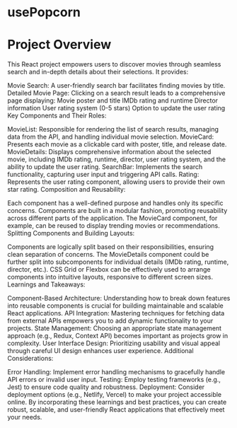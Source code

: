 # usePopcorn

# Project Overview

This React project empowers users to discover movies through seamless search and in-depth details about their selections. It provides:

Movie Search: A user-friendly search bar facilitates finding movies by title.
Detailed Movie Page: Clicking on a search result leads to a comprehensive page displaying:
Movie poster and title
IMDb rating and runtime
Director information
User rating system (0-5 stars)
Option to update the user rating
Key Components and Their Roles:

MovieList: Responsible for rendering the list of search results, managing data from the API, and handling individual movie selection.
MovieCard: Presents each movie as a clickable card with poster, title, and release date.
MovieDetails: Displays comprehensive information about the selected movie, including IMDb rating, runtime, director, user rating system, and the ability to update the user rating.
SearchBar: Implements the search functionality, capturing user input and triggering API calls.
Rating: Represents the user rating component, allowing users to provide their own star rating.
Composition and Reusability:

Each component has a well-defined purpose and handles only its specific concerns.
Components are built in a modular fashion, promoting reusability across different parts of the application.
The MovieCard component, for example, can be reused to display trending movies or recommendations.
Splitting Components and Building Layouts:

Components are logically split based on their responsibilities, ensuring clean separation of concerns.
The MovieDetails component could be further split into subcomponents for individual details (IMDb rating, runtime, director, etc.).
CSS Grid or Flexbox can be effectively used to arrange components into intuitive layouts, responsive to different screen sizes.
Learnings and Takeaways:

Component-Based Architecture: Understanding how to break down features into reusable components is crucial for building maintainable and scalable React applications.
API Integration: Mastering techniques for fetching data from external APIs empowers you to add dynamic functionality to your projects.
State Management: Choosing an appropriate state management approach (e.g., Redux, Context API) becomes important as projects grow in complexity.
User Interface Design: Prioritizing usability and visual appeal through careful UI design enhances user experience.
Additional Considerations:

Error Handling: Implement error handling mechanisms to gracefully handle API errors or invalid user input.
Testing: Employ testing frameworks (e.g., Jest) to ensure code quality and robustness.
Deployment: Consider deployment options (e.g., Netlify, Vercel) to make your project accessible online.
By incorporating these learnings and best practices, you can create robust, scalable, and user-friendly React applications that effectively meet your needs.
